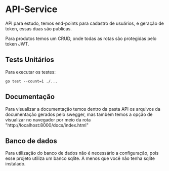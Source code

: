 # API-Service

API para estudo, temos end-points para cadastro de usuários, e geração de token, essas duas são publicas.

Para produtos temos um CRUD, onde todas as rotas são protegidas pelo token JWT.

## Tests Unitários

Para executar os testes:

```
go test --count=1 ./...
```

## Documentação

Para visualizar a documentação temos dentro da pasta API os arquivos da documentação gerados pelo swegger, mas também temos a opção de visualizar no navegador por meio da rota "http://localhost:8000/docs/index.html"

## Banco de dados

Para utilização do banco de dados não é necessário a configuração, pois esse projeto utiliza um banco sqlite. A menos que você não tenha sqlite instalado.